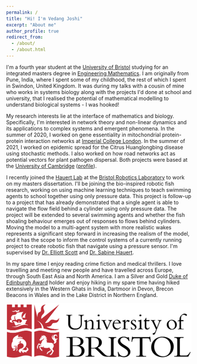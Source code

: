 ```yaml
---
permalink: /
title: "Hi! I'm Vedang Joshi"
excerpt: "About me"
author_profile: true
redirect_from: 
  - /about/
  - /about.html
---
```


I'm a fourth year student at the [University of Bristol](https://www.bristol.ac.uk) studying for an integrated masters degree in [Engineering Mathematics](http://www.bristol.ac.uk/engineering/departments/engineering-mathematics/). I am originally from Pune, India, where I spent some of my childhood, the rest of which I spent in Swindon, United Kingdom. It was during my talks with a cousin of mine who works in systems biology along with the projects I'd done at school and university, that I realised the potential of mathematical modelling to understand biological systems - I was hooked! 

My research interests lie at the interface of mathematics and biology. Specifically, I'm interested in network theory and non-linear dynamics and its applications to complex systems and emergent phenomena. In the summer of 2020, I worked on gene essentiality in mitochondrial protein-protein interaction networks at [Imperial College London](https://www.imperial.ac.uk/biomathematics-group/). In the summer of 2021, I worked on epidemic spread for the Citrus Huanglongbing disease using stochastic methods. I also worked on how road networks act as potential vectors for plant pathogen dispersal. Both projects were based at the [University of Cambridge](https://plantepidemics.github.io) ([profile](https://www.plantsci.cam.ac.uk/staff/mr-vedang-joshi)).

I recently joined the [Hauert Lab](https://hauertlab.com) at the [Bristol Robotics Laboratory](https://www.bristolroboticslab.com) to work on my masters dissertation. I'll be joining the bio-inspired robotic fish research, working on using machine learning techniques to teach swimming agents to school together using only pressure data. This project is follow-up to a project that has already demonstrated that a single agent is able to navigate the flow field behind a cylinder using only pressure data. The project will be extended to several swimming agents and whether the fish shoaling behaviour emerges out of responses to flows behind cylinders. Moving the model to a multi-agent system with more realistic wakes represents a significant step forward in increasing the realism of the model, and it has the scope to inform the control systems of a currently running project to create robotic fish that navigate using a pressure sensor. I'm supervised by [Dr. Elliott Scott](https://research-information.bris.ac.uk/en/persons/elliott-j-scott-2) and [Dr. Sabine Hauert](https://research-information.bris.ac.uk/en/persons/sabine-hauert).

In my spare time I enjoy reading crime fiction and medical thrillers. I love travelling and meeting new people and have travelled across Europe, through South East Asia and North America. I am a Silver and Gold [Duke of Edinburgh Award](https://www.dofe.org/about/) holder and enjoy hiking in my spare time having hiked extensively in the Western Ghats in India, Dartmoor in Devon, Brecon Beacons in Wales and in the Lake District in Northern England. 






![Editing a markdown file for a talk](/images/University_of_Bristol_logo.png)



